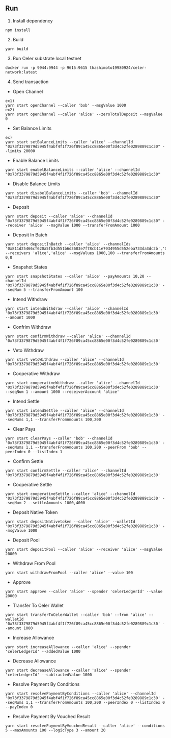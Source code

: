 ## Run
1. Install dependency
```
npm install
```
2. Build
```
yarn build
```
3. Run Celer substrate local testnet
```
docker run -p 9944:9944 -p 9615:9615 thashimoto19980924/celer-network:latest
```
4. Send transaction
- Open Channel
```
ex1)
yarn start openChannel --caller 'bob' --msgValue 1000
ex2)
yarn start openChannel --caller 'alice' --zeroTotalDeposit --msgValue 0
```
- Set Balance Limits
```
ex)
yarn start setBalanceLimits --caller 'alice' --channelId "0x73f3379879d5945f4abf4f1f726f89ca45cc8865e00f3d4c52fe0289889c1c30" --limits 20000
```

- Enable Balance Limits
```
yarn start enabelBalanceLimits --caller 'alice' --channelId "0x73f3379879d5945f4abf4f1f726f89ca45cc8865e00f3d4c52fe0289889c1c30"
```

- Disable Balance Limits
```
yarn start disabelBalanceLimits --caller 'bob' --channelId "0x73f3379879d5945f4abf4f1f726f89ca45cc8865e00f3d4c52fe0289889c1c30"
```

- Deposit
```
yarn start deposit --caller 'alice' --channelId "0x73f3379879d5945f4abf4f1f726f89ca45cc8865e00f3d4c52fe0289889c1c30" --receiver 'alice' --msgValue 1000 --transferFromAmount 1000
```

- Deposit In Batch
```
yarn start depositInBatch --caller 'alice' --channelIds '0x811d25466cf620a5fb3d551b6d3603e7f78cb11e7034955d552eba733da3dc2b','0x0b2a00bb808e7deb38ceccf7493fd34708c4fd5d2ae8d6396e657d9fd7e76e82' --receivers 'alice','alice' --msgValues 1000,100 --transferFromAmounts 0,0
```

- Snapshot States
```
yarn start snapshotStates --caller 'alice' --payAmounts 10,20 --channelId '0x73f3379879d5945f4abf4f1f726f89ca45cc8865e00f3d4c52fe0289889c1c30' --seqNum 5 --transferFromAmount 100 
```

- Intend Withdraw
```
yarn start intendWithdraw --caller 'alice' --channelId '0x73f3379879d5945f4abf4f1f726f89ca45cc8865e00f3d4c52fe0289889c1c30'  --amount 1000
```

- Confrim Withdraw
```
yarn start confirmWithdraw --caller 'alice' --channelId '0x73f3379879d5945f4abf4f1f726f89ca45cc8865e00f3d4c52fe0289889c1c30'
```

- Veto Withdraw
```
yarn start vetoWithdraw --caller 'alice' --channelId '0x73f3379879d5945f4abf4f1f726f89ca45cc8865e00f3d4c52fe0289889c1c30'
```
- Cooperative Withdraw
```
yarn start cooperativeWithdraw --caller 'alice' --channelId '0x73f3379879d5945f4abf4f1f726f89ca45cc8865e00f3d4c52fe0289889c1c30'  --seqNum 1 --amount 1000 --receiverAccount 'alice'
```

- Intend Settle
```
yarn start intendSettle --caller 'alice' --channelId '0x73f3379879d5945f4abf4f1f726f89ca45cc8865e00f3d4c52fe0289889c1c30' --seqNums 1,1 --transferFromAmounts 100,200
```

- Clear Pays
```
yarn start clearPays --caller 'bob' --channelId '0x73f3379879d5945f4abf4f1f726f89ca45cc8865e00f3d4c52fe0289889c1c30' --seqNums 1,1 --transferFromAmounts 100,200 --peerFrom 'bob' --peerIndex 0 --listIndex 1
```

- Confirm Settle
```
yarn start confirmSettle --caller 'alice' --channelId '0x73f3379879d5945f4abf4f1f726f89ca45cc8865e00f3d4c52fe0289889c1c30'
```

- Cooperative Settle
```
yarn start cooperativeSettle --caller 'alice' --channelId '0x73f3379879d5945f4abf4f1f726f89ca45cc8865e00f3d4c52fe0289889c1c30' --seqNum 2 --settleAmounts 1000,4000
```

- Deposit Native Token
```
yarn start depositNativetoken --caller 'alice' --walletId '0x73f3379879d5945f4abf4f1f726f89ca45cc8865e00f3d4c52fe0289889c1c30' --msgValue 1000
```

- Deposit Pool
```
yarn start depositPool --caller 'alice' --receiver 'alice' --msgValue 20000
```

- Withdraw From Pool
```
yarn start withdrawFromPool --caller 'alice' --value 100
```

- Approve
```
yarn start approve --caller 'alice' --spender 'celerLedgerId' --value 20000
```

- Transfer To Celer Wallet
```
yarn start transferToCelerWallet --caller 'bob' --from 'alice' --walletId '0x73f3379879d5945f4abf4f1f726f89ca45cc8865e00f3d4c52fe0289889c1c30' --amount 1000
```

- Increase Allowance
```
yarn start increaseAllowance --caller 'alice' --spender 'celerLedgerId' --addedValue 1000
```

- Decrease Allowance
```
yarn start decreaseAllowance --caller 'alice' --spender 'celerLedgerId' --subtractedValue 1000
```

- Resolve Payment By Conditions
```
yarn start resolvePaymentByConditions --caller 'alice' --channelId '0x73f3379879d5945f4abf4f1f726f89ca45cc8865e00f3d4c52fe0289889c1c30' --seqNums 1,1 --transferFromAmounts 100,200 --peerIndex 0 --listIndex 0 --payIndex 0
```

- Resolve Payment By Vouched Result
```
yarn start resolvePaymentByVouchedResult --caller 'alice' --conditions 5 --maxAmounts 100 --logicType 3 --amount 20
```

